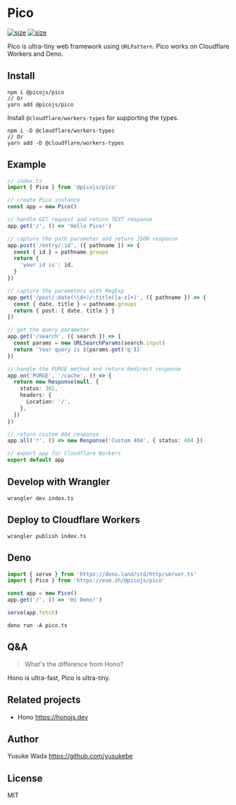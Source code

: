 # Pico

[![size](https://badgen.net/bundlephobia/min/@picojs/pico)](https://bundlephobia.com/package/@picojs/pico) [![size](https://badgen.net/bundlephobia/minzip/@picojs/pico)](https://bundlephobia.com/package/@picojs/pico)

Pico is ultra-tiny web framework using `URLPattern`.
Pico works on Cloudflare Workers and Deno.

## Install

```
npm i @picojs/pico
// Or
yarn add @picojs/pico
```

Install `@cloudflare/workers-types` for supporting the types.

```
npm i -D @cloudflare/workers-types
// Or
yarn add -D @cloudflare/workers-types
```

## Example

```ts
// index.ts
import { Pico } from '@picojs/pico'

// create Pico instance
const app = new Pico()

// handle GET request and return TEXT response
app.get('/', () => 'Hello Pico!')

// capture the path parameter and return JSON response
app.post('/entry/:id', ({ pathname }) => {
  const { id } = pathname.groups
  return {
    'your id is': id,
  }
})

// capture the parameters with RegExp
app.get('/post/:date(\\d+)/:title([a-z]+)', ({ pathname }) => {
  const { date, title } = pathname.groups
  return { post: { date, title } }
})

// get the query parameter
app.get('/search', ({ search }) => {
  const params = new URLSearchParams(search.input)
  return `Your query is ${params.get('q')}`
})

// handle the PURGE method and return Redirect response
app.on('PURGE', '/cache', () => {
  return new Response(null, {
    status: 302,
    headers: {
      Location: '/',
    },
  })
})

// return custom 404 response
app.all('*', () => new Response('Custom 404', { status: 404 })

// export app for Cloudflare Workers
export default app
```

## Develop with Wrangler

```
wrangler dev index.ts
```

## Deploy to Cloudflare Workers

```
wrangler publish index.ts
```

## Deno

```ts
import { serve } from 'https://deno.land/std/http/server.ts'
import { Pico } from 'https://esm.sh/@picojs/pico'

const app = new Pico()
app.get('/', () => 'Hi Deno!')

serve(app.fetch)
```

```
deno run -A pico.ts
```

## Q&A

> What's the difference from Hono?

Hono is ultra-fast, Pico is ultra-tiny.

## Related projects

- Hono <https://honojs.dev>

## Author

Yusuke Wada <https://github.com/yusukebe>

## License

MIT
